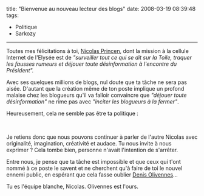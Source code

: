 title: "Bienvenue au nouveau lecteur des blogs"
date: 2008-03-19 08:39:48
tags:
  - Politique
  - Sarkozy
---

Toutes mes félicitations à toi,
[Nicolas Princen](https://www.google.fr/search?hl=fr&amp;q=nicolas+princen&amp;meta=lr%3Dlang_fr&amp;gws_rd=ssl), dont la mission à la cellule Internet de l'Elysée est de _"surveiller tout ce qui se dit sur la Toile, traquer les fausses rumeurs et déjouer toute désinformation à l'encontre du Président"._

Avec ses quelques millions de blogs, nul doute que ta tâche ne sera pas aisée. D'autant que la création même de ton poste implique un profond malaise chez les blogueurs qu'il va falloir convaincre que _"déjouer toute désinformation"_ ne rime pas avec _"inciter les blogueurs à la fermer"_.

Heureusement, cela ne semble pas être ta politique&nbsp;:

&nbsp;

Je retiens donc que nous pouvons continuer à parler de l'autre Nicolas avec originalité, imagination, créativité et audace. Tu nous invite à nous exprimer&nbsp;? Cela tombe bien, personne n'avait l'intention de s'arrêter.

Entre nous, je pense que ta tâche est impossible et que ceux qui t'ont nommé à ce poste le savent et ne cherchent qu'à faire de toi le nouvel ennemi public, en espérant que cela fasse oublier
[Denis Olivennes](//rue89.nouvelobs.com/2007/11/24/piratage-olivennes-repond-aux-lecteurs-de-rue89)&#8230;

Tu es l'équipe blanche, Nicolas. Olivennes est l'ours.